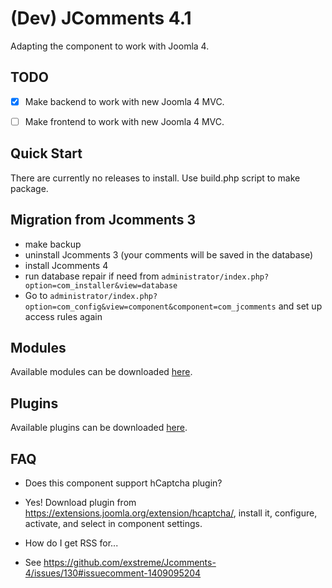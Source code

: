 # (Dev) JComments 4.1

Adapting the component to work with Joomla 4.

## TODO

- [x] Make backend to work with new Joomla 4 MVC.
- [ ] Make frontend to work with new Joomla 4 MVC.


## Quick Start

There are currently no releases to install. Use build.php script to make package.

## Migration from Jcomments 3
- make backup
- uninstall Jcomments 3 (your comments will be saved in the database)
- install Jcomments 4
- run database repair if need from `administrator/index.php?option=com_installer&view=database`
- Go to `administrator/index.php?option=com_config&view=component&component=com_jcomments` and set up access rules again

## Modules

Available modules can be downloaded <a href="https://github.com/exstreme/Jcomments-4/tree/master/build/modules" target="_blank">here</a>.

## Plugins

Available plugins can be downloaded <a href="https://github.com/exstreme/Jcomments-4/tree/master/build/plugins" target="_blank">here</a>.

## FAQ

* Does this component support hCaptcha plugin?
* Yes! Download plugin from https://extensions.joomla.org/extension/hcaptcha/, install it, configure, activate, and select in component settings.


* How do I get RSS for...
* See https://github.com/exstreme/Jcomments-4/issues/130#issuecomment-1409095204
